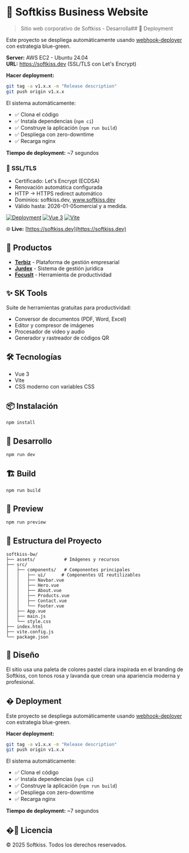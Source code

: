# 🌸 Softkiss Business Website

> Sitio web corporativo de Softkiss - Desarrolla## 🚀 Deployment

Este proyecto se despliega automáticamente usando [webhook-deployer](https://github.com/softkissdev/webhook-deployer) con estrategia blue-green.

**Server:** AWS EC2 - Ubuntu 24.04  
**URL:** https://softkiss.dev (SSL/TLS con Let's Encrypt)

**Hacer deployment:**
```bash
git tag -a v1.x.x -m "Release description"
git push origin v1.x.x
```

El sistema automáticamente:
- ✅ Clona el código
- ✅ Instala dependencias (`npm ci`)
- ✅ Construye la aplicación (`npm run build`)
- ✅ Despliega con zero-downtime
- ✅ Recarga nginx

**Tiempo de deployment:** ~7 segundos

### 🔐 SSL/TLS

- Certificado: Let's Encrypt (ECDSA)
- Renovación automática configurada
- HTTP → HTTPS redirect automático
- Dominios: softkiss.dev, www.softkiss.dev
- Válido hasta: 2026-01-05omercial y a medida.

[![Deployment](https://img.shields.io/badge/deployment-automated-success)](https://softkiss.dev)
[![Vue 3](https://img.shields.io/badge/Vue-3-42b883)](https://vuejs.org/)
[![Vite](https://img.shields.io/badge/Vite-5-646cff)](https://vitejs.dev/)

🌐 **Live:** [https://softkiss.dev](https://softkiss.dev)

## 🚀 Productos

- **[Terbiz](https://terbiz.app)** - Plataforma de gestión empresarial
- **[Jurdex](https://jurdex.app)** - Sistema de gestión jurídica
- **[FocusIt](https://focusit.app)** - Herramienta de productividad

## ✨ SK Tools

Suite de herramientas gratuitas para productividad:
- Conversor de documentos (PDF, Word, Excel)
- Editor y compresor de imágenes
- Procesador de video y audio
- Generador y rastreador de códigos QR

## 🛠️ Tecnologías

- Vue 3
- Vite
- CSS moderno con variables CSS

## 📦 Instalación

```bash
npm install
```

## 🏃 Desarrollo

```bash
npm run dev
```

## 🏗️ Build

```bash
npm run build
```

## 👀 Preview

```bash
npm run preview
```

## 📁 Estructura del Proyecto

```
softkiss-bw/
├── assets/           # Imágenes y recursos
├── src/
│   ├── components/   # Componentes principales
│   │   ├── ui/      # Componentes UI reutilizables
│   │   ├── Navbar.vue
│   │   ├── Hero.vue
│   │   ├── About.vue
│   │   ├── Products.vue
│   │   ├── Contact.vue
│   │   └── Footer.vue
│   ├── App.vue
│   ├── main.js
│   └── style.css
├── index.html
├── vite.config.js
└── package.json
```

## 🎨 Diseño

El sitio usa una paleta de colores pastel clara inspirada en el branding de Softkiss, con tonos rosa y lavanda que crean una apariencia moderna y profesional.

## � Deployment

Este proyecto se despliega automáticamente usando [webhook-deployer](https://github.com/softkissdev/webhook-deployer) con estrategia blue-green.

**Hacer deployment:**
```bash
git tag -a v1.x.x -m "Release description"
git push origin v1.x.x
```

El sistema automáticamente:
- ✅ Clona el código
- ✅ Instala dependencias (`npm ci`)
- ✅ Construye la aplicación (`npm run build`)
- ✅ Despliega con zero-downtime
- ✅ Recarga nginx

**Tiempo de deployment:** ~7 segundos

## �📄 Licencia

© 2025 Softkiss. Todos los derechos reservados.
